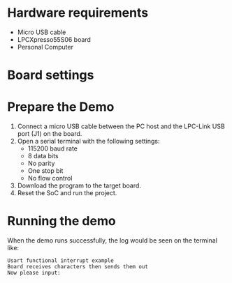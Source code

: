 Hardware requirements
===================
- Micro USB cable
- LPCXpresso55S06 board
- Personal Computer

Board settings
============

Prepare the Demo
===============
1.  Connect a micro USB cable between the PC host and the LPC-Link USB port (J1) on the board.
2.  Open a serial terminal with the following settings:
    - 115200 baud rate
    - 8 data bits
    - No parity
    - One stop bit
    - No flow control
3.  Download the program to the target board.
4.  Reset the SoC and run the project.

Running the demo
===============
When the demo runs successfully, the log would be seen on the terminal like:

~~~~~~~~~~~~~~~~~~~~~~~~~~~~~~~~~~~~~~~~~
Usart functional interrupt example
Board receives characters then sends them out
Now please input:
~~~~~~~~~~~~~~~~~~~~~~~~~~~~~~~~~~~~~~~~~
